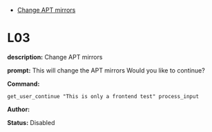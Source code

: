 - [Change APT mirrors](#l03)

# L03

**description:** Change APT mirrors

**prompt:** 
This will change the APT mirrors
Would you like to continue?

**Command:** 
~~~
get_user_continue "This is only a frontend test" process_input
~~~

**Author:** 

**Status:** Disabled


